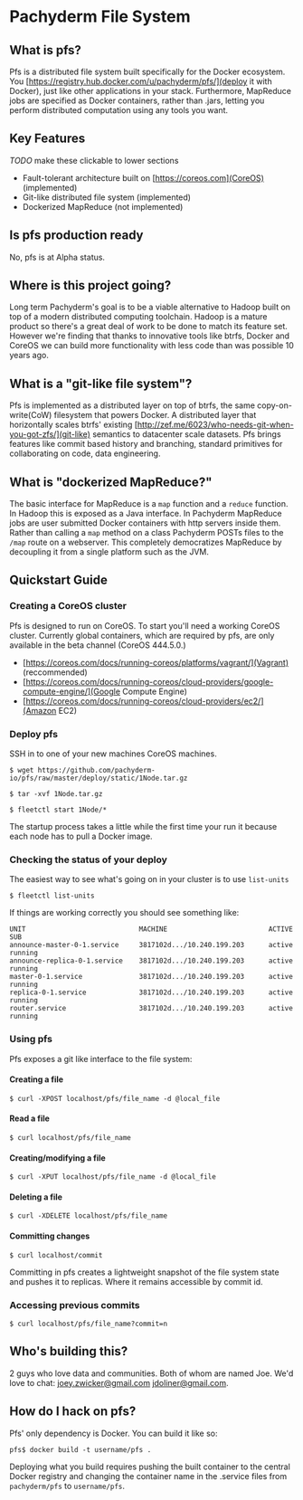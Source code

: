 # Pachyderm File System

## What is pfs?
Pfs is a distributed file system built specifically for the Docker
ecosystem. You [https://registry.hub.docker.com/u/pachyderm/pfs/](deploy it with Docker),
just like other applications in your stack. Furthermore,
MapReduce jobs are specified as Docker containers, rather than .jars,
letting you perform distributed computation using any tools you want.

## Key Features
*TODO* make these clickable to lower sections
- Fault-tolerant architecture built on [https://coreos.com](CoreOS) (implemented)
- Git-like distributed file system (implemented)
- Dockerized MapReduce (not implemented)

## Is pfs production ready
No, pfs is at Alpha status.

## Where is this project going?
Long term Pachyderm's goal is to be a viable alternative to Hadoop built on top
of a modern distributed computing toolchain. Hadoop is a mature product so
there's a great deal of work to be done to match its feature set. However we're
finding that thanks to innovative tools like btrfs, Docker and CoreOS we can
build more functionality with less code than was possible 10 years ago.

## What is a "git-like file system"?
Pfs is implemented as a distributed layer on top of btrfs, the same
copy-on-write(CoW) filesystem that powers Docker. A distributed layer that
horizontally scales btrfs' existing
[http://zef.me/6023/who-needs-git-when-you-got-zfs/](git-like) semantics to
datacenter scale datasets. Pfs brings features like commit based history and
branching, standard primitives for collaborating on code, data engineering.

## What is "dockerized MapReduce?"
The basic interface for MapReduce is a `map` function and a `reduce` function.
In Hadoop this is exposed as a Java interface. In Pachyderm MapReduce jobs are
user submitted Docker containers with http servers inside them. Rather than
calling a `map` method on a class Pachyderm POSTs files to the `/map` route on
a webserver. This completely democratizes MapReduce by decoupling it from a
single platform such as the JVM.

## Quickstart Guide

### Creating a CoreOS cluster
Pfs is designed to run on CoreOS. To start you'll need a working CoreOS
cluster. Currently global containers, which are required by pfs, are only
available in the beta channel (CoreOS 444.5.0.)

- [https://coreos.com/docs/running-coreos/platforms/vagrant/](Vagrant) (reccommended)
- [https://coreos.com/docs/running-coreos/cloud-providers/google-compute-engine/](Google Compute Engine)
- [https://coreos.com/docs/running-coreos/cloud-providers/ec2/](Amazon EC2)

### Deploy pfs
SSH in to one of your new machines CoreOS machines.

`$ wget https://github.com/pachyderm-io/pfs/raw/master/deploy/static/1Node.tar.gz`

`$ tar -xvf 1Node.tar.gz`

`$ fleetctl start 1Node/*`

The startup process takes a little while the first time your run it because
each node has to pull a Docker image.

### Checking the status of your deploy
The easiest way to see what's going on in your cluster is to use `list-units`
```shell
$ fleetctl list-units
```

If things are working correctly you should see something like:

```
UNIT                            MACHINE                         ACTIVE  SUB
announce-master-0-1.service     3817102d.../10.240.199.203      active  running
announce-replica-0-1.service    3817102d.../10.240.199.203      active  running
master-0-1.service              3817102d.../10.240.199.203      active  running
replica-0-1.service             3817102d.../10.240.199.203      active  running
router.service                  3817102d.../10.240.199.203      active  running
```

### Using pfs
Pfs exposes a git like interface to the file system:

#### Creating a file
```shell
$ curl -XPOST localhost/pfs/file_name -d @local_file
```

#### Read a file
```shell
$ curl localhost/pfs/file_name
```

#### Creating/modifying a file
```shell
$ curl -XPUT localhost/pfs/file_name -d @local_file
```

#### Deleting a file
```shell
$ curl -XDELETE localhost/pfs/file_name
```

#### Committing changes
```shell
$ curl localhost/commit
```

Committing in pfs creates a lightweight snapshot of the file system state and
pushes it to replicas. Where it remains accessible by commit id.

### Accessing previous commits
```shell
$ curl localhost/pfs/file_name?commit=n
```

## Who's building this?
2 guys who love data and communities. Both of whom are named Joe. We'd love
to chat: joey.zwicker@gmail.com jdoliner@gmail.com.

## How do I hack on pfs?
Pfs' only dependency is Docker. You can build it like so:
```shell
pfs$ docker build -t username/pfs .
```
Deploying what you build requires pushing the built container to the central
Docker registry and changing the container name in the .service files from
`pachyderm/pfs` to `username/pfs`.
